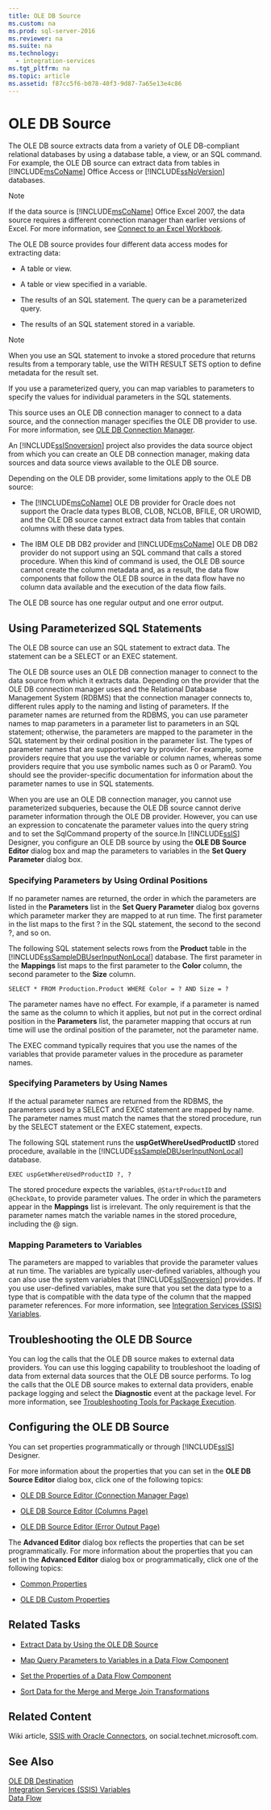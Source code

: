 ```yaml
---
title: OLE DB Source
ms.custom: na
ms.prod: sql-server-2016
ms.reviewer: na
ms.suite: na
ms.technology: 
  - integration-services
ms.tgt_pltfrm: na
ms.topic: article
ms.assetid: f87cc5f6-b078-40f3-9d87-7a65e13e4c86
---
```

# OLE DB Source
  The OLE DB source extracts data from a variety of OLE DB\-compliant relational databases by using a database table, a view, or an SQL command. For example, the OLE DB source can extract data from tables in [!INCLUDE[msCoName](../../Token\Other/msCoName_md.md)] Office Access or [!INCLUDE[ssNoVersion](../../Token\Other/ssNoVersion_md.md)] databases.  
  
> [!NOTE]  
>  If the data source is [!INCLUDE[msCoName](../../Token\Other/msCoName_md.md)] Office Excel 2007, the data source requires a different connection manager than earlier versions of Excel. For more information, see [Connect to an Excel Workbook](../../Topics\TopicNameNotContainA/Connect-to-an-Excel-Workbook.md).  
  
 The OLE DB source provides four different data access modes for extracting data:  
  
-   A table or view.  
  
-   A table or view specified in a variable.  
  
-   The results of an SQL statement. The query can be a parameterized query.  
  
-   The results of an SQL statement stored in a variable.  
  
> [!NOTE]  
>  When you use an SQL statement to invoke a stored procedure that returns results from a temporary table, use the WITH RESULT SETS option to define metadata for the result set.  
  
 If you use a parameterized query, you can map variables to parameters to specify the values for individual parameters in the SQL statements.  
  
 This source uses an OLE DB connection manager to connect to a data source, and the connection manager specifies the OLE DB provider to use. For more information, see [OLE DB Connection Manager](../../Topics\TopicNameNotContainA/OLE-DB-Connection-Manager.md).  
  
 An [!INCLUDE[ssISnoversion](../../Token\Other/ssISnoversion_md.md)] project also provides the data source object from which you can create an OLE DB connection manager, making data sources and data source views available to the OLE DB source.  
  
 Depending on the OLE DB provider, some limitations apply to the OLE DB source:  
  
-   The [!INCLUDE[msCoName](../../Token\Other/msCoName_md.md)] OLE DB provider for Oracle does not support the Oracle data types BLOB, CLOB, NCLOB, BFILE, OR UROWID, and the OLE DB source cannot extract data from tables that contain columns with these data types.  
  
-   The IBM OLE DB DB2 provider and [!INCLUDE[msCoName](../../Token\Other/msCoName_md.md)] OLE DB DB2 provider do not support using an SQL command that calls a stored procedure. When this kind of command is used, the OLE DB source cannot create the column metadata and, as a result, the data flow components that follow the OLE DB source in the data flow have no column data available and the execution of the data flow fails.  
  
 The OLE DB source has one regular output and one error output.  
  
## Using Parameterized SQL Statements  
 The OLE DB source can use an SQL statement to extract data. The statement can be a SELECT or an EXEC statement.  
  
 The OLE DB source uses an OLE DB connection manager to connect to the data source from which it extracts data. Depending on the provider that the OLE DB connection manager uses and the Relational Database Management System \(RDBMS\) that the connection manager connects to, different rules apply to the naming and listing of parameters. If the parameter names are returned from the RDBMS, you can use parameter names to map parameters in a parameter list to parameters in an SQL statement; otherwise, the parameters are mapped to the parameter in the SQL statement by their ordinal position in the parameter list. The types of parameter names that are supported vary by provider. For example, some providers require that you use the variable or column names, whereas some providers require that you use symbolic names such as 0 or Param0. You should see the provider\-specific documentation for information about the parameter names to use in SQL statements.  
  
 When you are use an OLE DB connection manager, you cannot use parameterized subqueries, because the OLE DB source cannot derive parameter information through the OLE DB provider. However, you can use an expression to concatenate the parameter values into the query string and to set the SqlCommand property of the source.In [!INCLUDE[ssIS](../../Token\Other/ssIS_md.md)] Designer, you configure an OLE DB source by using the **OLE DB Source Editor** dialog box and map the parameters to variables in the **Set Query Parameter** dialog box.  
  
### Specifying Parameters by Using Ordinal Positions  
 If no parameter names are returned, the order in which the parameters are listed in the **Parameters** list in the **Set Query Parameter** dialog box governs which parameter marker they are mapped to at run time. The first parameter in the list maps to the first ? in the SQL statement, the second to the second ?, and so on.  
  
 The following SQL statement selects rows from the **Product** table in the [!INCLUDE[ssSampleDBUserInputNonLocal](../../Token\Other/ssSampleDBUserInputNonLocal_md.md)] database. The first parameter in the **Mappings** list maps to the first parameter to the **Color** column, the second parameter to the **Size** column.  
  
 `SELECT * FROM Production.Product WHERE Color = ? AND Size = ?`  
  
 The parameter names have no effect. For example, if a parameter is named the same as the column to which it applies, but not put in the correct ordinal position in the **Parameters** list, the parameter mapping that occurs at run time will use the ordinal position of the parameter, not the parameter name.  
  
 The EXEC command typically requires that you use the names of the variables that provide parameter values in the procedure as parameter names.  
  
### Specifying Parameters by Using Names  
 If the actual parameter names are returned from the RDBMS, the parameters used by a SELECT and EXEC statement are mapped by name. The parameter names must match the names that the stored procedure, run by the SELECT statement or the EXEC statement, expects.  
  
 The following SQL statement runs the **uspGetWhereUsedProductID** stored procedure, available in the [!INCLUDE[ssSampleDBUserInputNonLocal](../../Token\Other/ssSampleDBUserInputNonLocal_md.md)] database.  
  
 `EXEC uspGetWhereUsedProductID ?, ?`  
  
 The stored procedure expects the variables, `@StartProductID` and `@CheckDate`, to provide parameter values. The order in which the parameters appear in the **Mappings** list is irrelevant. The only requirement is that the parameter names match the variable names in the stored procedure, including the @ sign.  
  
### Mapping Parameters to Variables  
 The parameters are mapped to variables that provide the parameter values at run time. The variables are typically user\-defined variables, although you can also use the system variables that [!INCLUDE[ssISnoversion](../../Token\Other/ssISnoversion_md.md)] provides. If you use user\-defined variables, make sure that you set the data type to a type that is compatible with the data type of the column that the mapped parameter references. For more information, see [Integration Services &#40;SSIS&#41; Variables](../../Topics\TopicNameNotContainA/Integration-Services--SSIS--Variables.md).  
  
## Troubleshooting the OLE DB Source  
 You can log the calls that the OLE DB source makes to external data providers. You can use this logging capability to troubleshoot the loading of data from external data sources that the OLE DB source performs. To log the calls that the OLE DB source makes to external data providers, enable package logging and select the **Diagnostic** event at the package level. For more information, see [Troubleshooting Tools for Package Execution](../../Topics\TopicNameNotContainA/Troubleshooting-Tools-for-Package-Execution.md).  
  
## Configuring the OLE DB Source  
 You can set properties programmatically or through [!INCLUDE[ssIS](../../Token\Other/ssIS_md.md)] Designer.  
  
 For more information about the properties that you can set in the **OLE DB Source Editor** dialog box, click one of the following topics:  
  
-   [OLE DB Source Editor &#40;Connection Manager Page&#41;](../../Topics\TopicNameNotContainA/OLE-DB-Source-Editor--Connection-Manager-Page-.md)  
  
-   [OLE DB Source Editor &#40;Columns Page&#41;](../../Topics\TopicNameNotContainA/OLE-DB-Source-Editor--Columns-Page-.md)  
  
-   [OLE DB Source Editor &#40;Error Output Page&#41;](../../Topics\TopicNameNotContainA/OLE-DB-Source-Editor--Error-Output-Page-.md)  
  
 The **Advanced Editor** dialog box reflects the properties that can be set programmatically. For more information about the properties that you can set in the **Advanced Editor** dialog box or programmatically, click one of the following topics:  
  
-   [Common Properties](../../Topics\TopicNameNotContainA/Common-Properties.md)  
  
-   [OLE DB Custom Properties](../../Topics\TopicNameNotContainA/OLE-DB-Custom-Properties.md)  
  
## Related Tasks  
  
-   [Extract Data by Using the OLE DB Source](../../Topics\TopicNameNotContainA/Extract-Data-by-Using-the-OLE-DB-Source.md)  
  
-   [Map Query Parameters to Variables in a Data Flow Component](../../Topics\TopicNameContainA/Map-Query-Parameters-to-Variables-in-a-Data-Flow-Component.md)  
  
-   [Set the Properties of a Data Flow Component](../../Topics\TopicNameContainA/Set-the-Properties-of-a-Data-Flow-Component.md)  
  
-   [Sort Data for the Merge and Merge Join Transformations](../../Topics\TopicNameNotContainA/Sort-Data-for-the-Merge-and-Merge-Join-Transformations.md)  
  
## Related Content  
 Wiki article, [SSIS with Oracle Connectors](http://go.microsoft.com/fwlink/?LinkId=220670), on social.technet.microsoft.com.  
  
## See Also  
 [OLE DB Destination](../../Topics\TopicNameNotContainA/OLE-DB-Destination.md)   
 [Integration Services &#40;SSIS&#41; Variables](../../Topics\TopicNameNotContainA/Integration-Services--SSIS--Variables.md)   
 [Data Flow](../../Topics\TopicNameNotContainA/Data-Flow.md)  
  
  